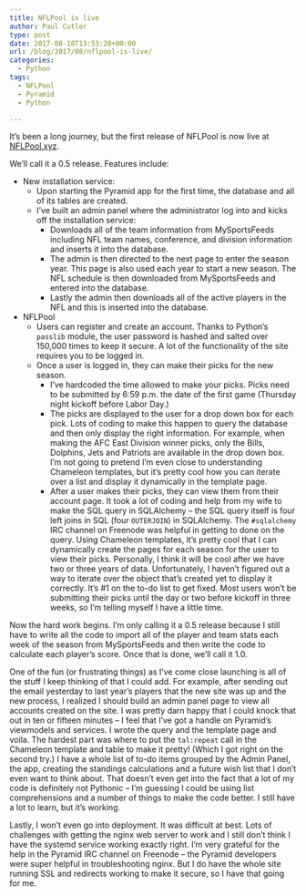 ```yaml
---
title: NFLPool is live
author: Paul Cutler
type: post
date: 2017-08-18T13:53:28+00:00
url: /blog/2017/08/nflpool-is-live/
categories:
  - Python
tags:
  - NFLPool
  - Pyramid
  - Python

---
```

It’s been a long journey, but the first release of NFLPool is now live at [NFLPool.xyz][1].

We’ll call it a 0.5 release. Features include:

  * New installation service: 
      * Upon starting the Pyramid app for the first time, the database and all of its tables are created.
      * I’ve built an admin panel where the administrator log into and kicks off the installation service: 
          * Downloads all of the team information from MySportsFeeds including NFL team names, conference, and division information and inserts it into the database. 
          * The admin is then directed to the next page to enter the season year. This page is also used each year to start a new season. The NFL schedule is then downloaded from MySportsFeeds and entered into the database.
          * Lastly the admin then downloads all of the active players in the NFL and this is inserted into the database.
  * NFLPool 
      * Users can register and create an account. Thanks to Python’s ```passlib``` module, the user password is hashed and salted over 150,000 times to keep it secure. A lot of the functionality of the site requires you to be logged in.
      * Once a user is logged in, they can make their picks for the new season. 
          * I’ve hardcoded the time allowed to make your picks. Picks need to be submitted by 6:59 p.m. the date of the first game (Thursday night kickoff before Labor Day.)
          * The picks are displayed to the user for a drop down box for each pick. Lots of coding to make this happen to query the database and then only display the right information. For example, when making the AFC East Division winner picks, only the Bills, Dolphins, Jets and Patriots are available in the drop down box. I’m not going to pretend I’m even close to understanding Chameleon templates, but it’s pretty cool how you can iterate over a list and display it dynamically in the template page.
          * After a user makes their picks, they can view them from their account page. It took a lot of coding and help from my wife to make the SQL query in SQLAlchemy &#8211; the SQL query itself is four left joins in SQL (four `OUTERJOIN`) in SQLAlchemy. The ```#sqlalchemy``` IRC channel on Freenode was helpful in getting to done on the query. Using Chameleon templates, it’s pretty cool that I can dynamically create the pages for each season for the user to view their picks. Personally, I think it will be cool after we have two or three years of data. Unfortunately, I haven’t figured out a way to iterate over the object that’s created yet to display it correctly. It’s #1 on the to-do list to get fixed. Most users won’t be submitting their picks until the day or two before kickoff in three weeks, so I’m telling myself I have a little time.

Now the hard work begins. I’m only calling it a 0.5 release because I still have to write all the code to import all of the player and team stats each week of the season from MySportsFeeds and then write the code to calculate each player’s score. Once that is done, we’ll call it 1.0.

One of the fun (or frustrating things) as I’ve come close launching is all of the stuff I keep thinking of that I could add. For example, after sending out the email yesterday to last year’s players that the new site was up and the new process, I realized I should build an admin panel page to view all accounts created on the site. I was pretty darn happy that I could knock that out in ten or fifteen minutes &#8211; I feel that I’ve got a handle on Pyramid’s viewmodels and services. I wrote the query and the template page and voila. The hardest part was where to put the ```tal:repeat``` call in the Chameleon template and table to make it pretty! (Which I got right on the second try.) I have a whole list of to-do items grouped by the Admin Panel, the app, creating the standings calculations and a future wish list that I don’t even want to think about. That doesn’t even get into the fact that a lot of my code is definitely not Pythonic &#8211; I’m guessing I could be using list comprehensions and a number of things to make the code better. I still have a lot to learn, but it’s working.

Lastly, I won’t even go into deployment. It was difficult at best. Lots of challenges with getting the nginx web server to work and I still don’t think I have the systemd service working exactly right. I’m very grateful for the help in the Pyramid IRC channel on Freenode &#8211; the Pyramid developers were super helpful in troubleshooting nginx. But I do have the whole site running SSL and redirects working to make it secure, so I have that going for me.

 [1]: https://www.nflpool.xyz
